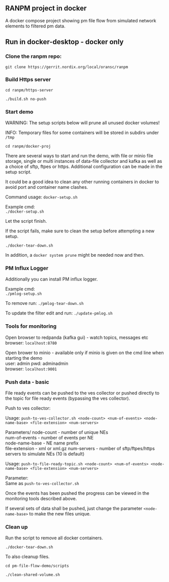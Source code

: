 ## RANPM project in docker

A docker compose project showing pm file flow from simulated network elements to filtered pm data.

## Run in docker-desktop - docker only

### Clone the ranpm repo:

`git clone https://gerrit.nordix.org/local/oransc/ranpm`

### Build Https server

`cd ranpm/https-server`

`./build.sh no-push`


### Start demo

WARNING: The setup scripts below will prune all unused docker volumes!

INFO: Temporary files for some containers will be stored in subdirs under `/tmp`

`cd ranpm/docker-proj`

There are several ways to start and run the demo, with file or minio file storage, single or multi instances of data-file collector and kafka as well as a choice of sftp, ftpes or https.
Additional configuration can be made in the setup script.

It could be a good idea to clean any other running containers in docker to avoid port and container name clashes.

Command usage: `docker-setup.sh`


Example cmd: \
`./docker-setup.sh`

Let the script finish.

If the script fails, make sure to clean the setup before attempting a new setup.

`./docker-tear-down.sh`

In addition, a `docker system prune` might be needed now and then.

### PM Influx Logger
Additionally you can install PM influx logger.

Example cmd: \
`./pmlog-setup.sh`

To remove run:
`./pmlog-tear-down.sh`

To update the filter edit and run:
`./update-pmlog.sh`


### Tools for monitoring

Open browser to redpanda (kafka gui) - watch topics, messages etc\
browser: `localhost:8780`

Open brower to minio - available only if minio is given on the cmd line when starting the demo\
user: admin pwd: adminadmin\
browser: `localhost:9001`


### Push data - basic

File ready events can be pushed to the ves collector or pushed directly to the topic for file ready events (bypassing the ves collector).

Push to ves collector:

Usage: `push-to-ves-collector.sh <node-count> <num-of-events> <node-name-base> <file-extension> <num-servers>`

Parameters/
node-count - number of unique NEs\
num-of-events - number of events per NE\
node-name-base - NE name prefix\
file-extension - xml or xml.gz
num-servers - number of sftp/ftpes/https servers to simulate  NEs (10 is default)

Usage: `push-to-file-ready-topic.sh <node-count> <num-of-events> <node-name-base> <file-extension> <num-servers>`

Parameter: \
Same as `push-to-ves-collector.sh`

Once the events has been pushed the progress can be viewed in the monitoring tools described above.

If several sets of data shall be pushed, just change the parameter `<node-name-base>` to make the new files unique.


### Clean up

Run the script to remove all docker containers.

`./docker-tear-down.sh`

To also cleanup files.

`cd pm-file-flow-demo/scripts`

`./clean-shared-volume.sh`

